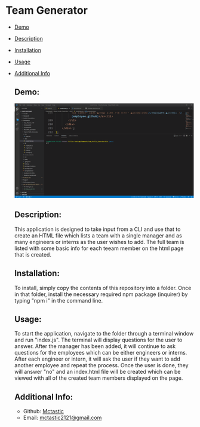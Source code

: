 # Team Generator

 - [Demo](#demo)
 - [Description](#description)
 - [Installation](#installation)
 - [Usage](#usage)
 - [Additional Info](#additional-info)

    ## Demo:
    ![demo of CLI questions and HTML doc created](./demo/team-generator-demo.gif)

    ## Description:
    This application is designed to take input from a CLI and use that to create an HTML file which lists a team with a single manager and as many engineers or interns as the user wishes to add. The full team is listed with some basic info for each teeam member on the html page that is created. 

    ## Installation:
    To install, simply copy the contents of this repository into a folder. Once in that folder, install the necessary required npm package (inquirer) by typing "npm i" in the command line. 

    ## Usage:
    To start the application, navigate to the folder through a terminal window and run "index.js". The terminal will display questions for the user to answer. After the manager has been added, it will continue to ask questions for the employees which can be either engineers or interns. After each engineer or intern, it will ask the user if they want to add another employee and repeat the process. Once the user is done, they will answer "no" and an index.html file will be created which can be viewed with all of the created team members displayed on the page. 


    ## Additional Info:
    - Github: [Mctastic](https://github.com/mctastic)
    - Email: mctastic2121@gmail.com 